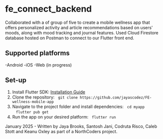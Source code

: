 # fe_connect_backend

Collaborated with a of group of five to create a mobile wellness app that offers personalized activity and article recommendations based on users' moods, along with mood tracking and journal features. Used Cloud Firestore database hosted on Postman to connect to our Flutter front end.

## Supported platforms
-Android
-iOS
-Web (in progress)

## Set-up 
1. Install Flutter SDK: [Installation Guide](https://flutter.dev/docs/get-started/install)
2. Clone the repository:
  ```git clone https://github.com/jayascodez/FE-wellness-mobile-app```
3. Navigate to the project folder and install dependencies:
  ```cd myapp``` 
   ```flutter pub get```
4. Run the app on your desired platform:
  ```flutter run```

January 2025 - Written by Jaya Brooks, Santosh Jani, Codruta Risco, Caleb Stott and Keanu Oxley as part of a NorthCoders project. 
